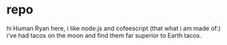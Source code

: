 # repo
hi Human
Ryan here, i like node.js and cofeescript (that what i am made of:)
i've had tacos  on the moon  and find them far superior  to Earth tacos.

